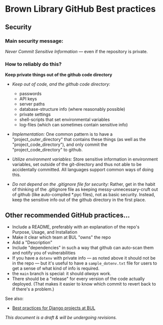 # Brown Library GitHub Best practices

## Security

### Main security message:

*Never Commit Sensitive Information* — even if the repository is private. 

### How to reliably do this?

**Keep private things out of the github code directory**

* _Keep out of code, and the github code directory:_
  - passwords
  - API keys
  - server paths
  - database-structure info (where reasonably possible)
  - private settings
  - shell-scripts that set environmental variables
  - log-files (which can sometimes contain sensitive info)

* _Implementation:_ One common pattern is to have a "project_outer_directory" that contains these things (as well as the "project_code_directory"), and only commit the  "project_code_directory" to github. 

* _Utilize environment variables:_ Store sensitive information in environment variables, set outside of the git-directory and thus not able to be accidentally committed. All languages support common ways of doing this.
 
* _Do not depend on the .gitignore file for security:_ Rather, get in the habit of thinking of the .gitignore file as keeping messy-unnecessary-cruft out of github (like auto-compiled *.pyc files), not as basic security. Instead, keep the sensitive info out of the github directory in the first place.

## Other recommended GitHub practices...
* Include a README, preferably with an explanation of the repo's Purpose, Usage, and Installation
* Make it clear which team at BUL "owns" the repo
* Add a "Description"
* Include "dependencies" in such a way that github can auto-scan them and notify you of vulnerabilities
* If you have a `dotenv` with private info &mdash; as noted above it should not be in the repo &mdash; but it's useful to have a `sample_dotenv.txt` file for users to get a sense of what kind of info is required.
* the `main` branch is special: it should _always_ work.
* There should be a "release" for every version of the code actually deployed. (That makes it easier to know which commit to revert back to if there's a problem.)

See also:

* [Best practices for Django projects at BUL](https://github.com/Brown-University-Library/django_template_42_project)

_This document is a draft & will be undergoing revisions._
